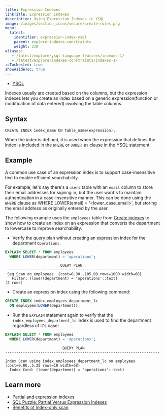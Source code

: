```yaml
---
title: Expression Indexes
linkTitle: Expression Indexes
description: Using Expression Indexes in YSQL
image: /images/section_icons/secure/create-roles.png
menu:
  latest:
    identifier: expression-index-ysql
    parent: explore-indexes-constraints
    weight: 230
aliases:
   - /latest/explore/ysql-language-features/indexes-1/
   - /latest/explore/indexes-constraints/indexes-1/
isTocNested: true
showAsideToc: true
---
```


<ul class="nav nav-tabs-alt nav-tabs-yb">
  <li >
    <a href="../expression-index-ysql/" class="nav-link active">
      <i class="icon-postgres" aria-hidden="true"></i>
      YSQL
    </a>
  </li>
</ul>

Indexes usually are created based on the columns, but the expression indexes lets you create an index based on a generic expression(function or modification of data entered) involving the table columns.

## Syntax

```ysql
CREATE INDEX index_name ON table_name(expression);
```

When the index is defined, it is used when the expression that defines the index is included in the `WHERE` or `ORDER BY` clause in the YSQL statement.

## Example

A common use case of an expression index is to support case-insensitive text to enable efficient searchability.

For example, let's say there's a `users` table with an `email` column to store their email addresses for signing in, but the user want's to maintain authentication in a case-insensitive manner. This can be done using the `WHERE` clause as WHERE LOWER(email) = '<lower_case_email>', but storing the email address as originally entered by the user.

The following example uses the `employees` table from [Create indexes](../../indexes-constraints/overview/#create-indexes) to show how to create an index on an expression that converts the department to lowercase to improve searchability.

- Verify the query plan without creating an expression index for the department `Operations`.

```sql
EXPLAIN SELECT * FROM employees
  WHERE LOWER(department) = 'operations';
```

```output
                         QUERY PLAN
---------------------------------------------------------------
 Seq Scan on employees  (cost=0.00..105.00 rows=1000 width=68)
   Filter: (lower(department) = 'operations'::text)
(2 rows)
```

- Create an expression index using the following command:

```sql
CREATE INDEX index_employees_department_lc
  ON employees(LOWER(department));
```

- Run the `EXPLAIN` statement again to verify that the `index_employees_department_lc` index is used to find the department regardless of it's case:

```sql
EXPLAIN SELECT * FROM employees
  WHERE LOWER(department) = 'operations';
```

```output
                          QUERY PLAN
-----------------------------------------------------------------------------------
Index Scan using index_employees_department_lc on employees  (cost=0.00..5.25 rows=10 width=68)
  Index Cond: (lower(department) = 'operations'::text)
```

## Learn more

- [Partial and expression indexes](../../json-support/jsonb-ysql/#partial-and-expression-indexes)
- [SQL Puzzle: Partial Versus Expression Indexes](https://blog.yugabyte.com/sql-puzzle-partial-versus-expression-indexes/)
- [Benefits of Index-only scan](https://blog.yugabyte.com/how-a-distributed-sql-database-boosts-secondary-index-queries-with-index-only-scan/)

